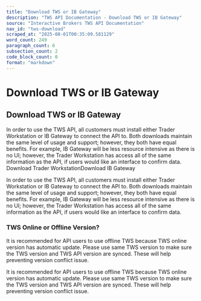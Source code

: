 ```yaml
---
title: "Download TWS or IB Gateway"
description: "TWS API Documentation - Download TWS or IB Gateway"
source: "Interactive Brokers TWS API Documentation"
nav_id: "tws-download"
scraped_at: "2025-08-01T00:35:09.581129"
word_count: 249
paragraph_count: 6
subsection_count: 2
code_block_count: 0
format: "markdown"
---
```


# Download TWS or IB Gateway

## Download TWS or IB Gateway

In order to use the TWS API, all customers must install either Trader Workstation or IB Gateway to connect the API to. Both downloads maintain the same level of usage and support; however, they both have equal benefits. For example, IB Gateway will be less resource intensive as there is no UI; however, the Trader Workstation has access all of the same information as the API, if users would like an interface to confirm data.
Download Trader WorkstationDownload IB Gateway

In order to use the TWS API, all customers must install either Trader Workstation or IB Gateway to connect the API to. Both downloads maintain the same level of usage and support; however, they both have equal benefits. For example, IB Gateway will be less resource intensive as there is no UI; however, the Trader Workstation has access all of the same information as the API, if users would like an interface to confirm data.

### TWS Online or Offline Version?

It is recommended for API users to use offline TWS because TWS online version has automatic update. Please use same TWS version to make sure the TWS version and TWS API version are synced. These will help preventing version conflict issue.

It is recommended for API users to use offline TWS because TWS online version has automatic update. Please use same TWS version to make sure the TWS version and TWS API version are synced. These will help preventing version conflict issue.